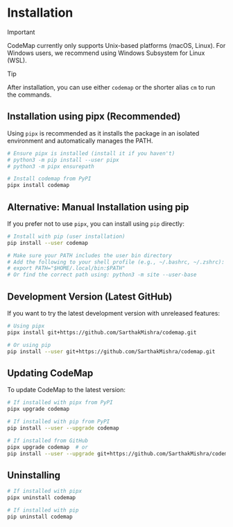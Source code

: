 # Installation

> [!Important]
> CodeMap currently only supports Unix-based platforms (macOS, Linux). For Windows users, we recommend using Windows Subsystem for Linux (WSL).

> [!Tip]
> After installation, you can use either `codemap` or the shorter alias `cm` to run the commands.

## Installation using pipx (Recommended)

Using `pipx` is recommended as it installs the package in an isolated environment and automatically manages the PATH.

```bash
# Ensure pipx is installed (install it if you haven't)
# python3 -m pip install --user pipx
# python3 -m pipx ensurepath

# Install codemap from PyPI
pipx install codemap
```

## Alternative: Manual Installation using pip

If you prefer not to use `pipx`, you can install using `pip` directly:

```bash
# Install with pip (user installation)
pip install --user codemap

# Make sure your PATH includes the user bin directory
# Add the following to your shell profile (e.g., ~/.bashrc, ~/.zshrc):
# export PATH="$HOME/.local/bin:$PATH"
# Or find the correct path using: python3 -m site --user-base
```

## Development Version (Latest GitHub)

If you want to try the latest development version with unreleased features:

```bash
# Using pipx
pipx install git+https://github.com/SarthakMishra/codemap.git

# Or using pip
pip install --user git+https://github.com/SarthakMishra/codemap.git
```

## Updating CodeMap

To update CodeMap to the latest version:

```bash
# If installed with pipx from PyPI
pipx upgrade codemap

# If installed with pip from PyPI
pip install --user --upgrade codemap

# If installed from GitHub
pipx upgrade codemap  # or
pip install --user --upgrade git+https://github.com/SarthakMishra/codemap.git
```

## Uninstalling

```bash
# If installed with pipx
pipx uninstall codemap

# If installed with pip
pip uninstall codemap
``` 